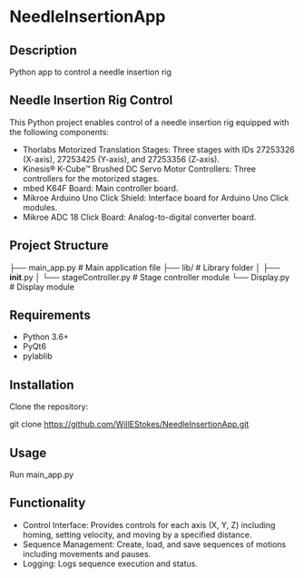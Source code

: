 # NeedleInsertionApp

## Description

Python app to control a needle insertion rig

## Needle Insertion Rig Control

This Python project enables control of a needle insertion rig equipped with the following components:

- Thorlabs Motorized Translation Stages: Three stages with IDs 27253326 (X-axis), 27253425 (Y-axis), and 27253356 (Z-axis).
- Kinesis® K-Cube™ Brushed DC Servo Motor Controllers: Three controllers for the motorized stages.
- mbed K64F Board: Main controller board.
- Mikroe Arduino Uno Click Shield: Interface board for Arduino Uno Click modules.
- Mikroe ADC 18 Click Board: Analog-to-digital converter board.

## Project Structure

├── main_app.py          # Main application file
├── lib/                 # Library folder
│   ├── __init__.py
│   └── stageController.py # Stage controller module
└── Display.py           # Display module

## Requirements
- Python 3.6+
- PyQt6
- pylablib

## Installation

Clone the repository:

git clone https://github.com/WillEStokes/NeedleInsertionApp.git

## Usage

Run main_app.py

## Functionality
- Control Interface: Provides controls for each axis (X, Y, Z) including homing, setting velocity, and moving by a specified distance.
- Sequence Management: Create, load, and save sequences of motions including movements and pauses.
- Logging: Logs sequence execution and status.
